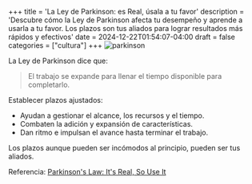 +++
title = 'La Ley de Parkinson: es Real, úsala a tu favor'
description = 'Descubre cómo la Ley de Parkinson afecta tu desempeño y aprende a usarla a tu favor. Los plazos son tus aliados para lograr resultados más rápidos y efectivos'
date = 2024-12-22T01:54:07-04:00
draft = false
categories = ["cultura"]
+++
![parkinson](/img/parkinson.jpg)

La Ley de Parkinson dice que:
> El trabajo se expande para llenar el tiempo disponible para completarlo.

Establecer plazos ajustados:
- Ayudan a gestionar el alcance, los recursos y el tiempo.
- Combaten la adición y expansión de características.
- Dan ritmo e impulsan el avance hasta terminar el trabajo.

Los plazos aunque pueden ser incómodos al principio, pueden ser tus aliados.

Referencia: [Parkinson's Law: It's Real, So Use It](https://theengineeringmanager.substack.com/p/parkinsons-law-its-real-so-use-it)